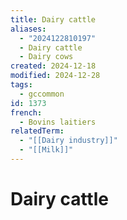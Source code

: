 ```yaml
---
title: Dairy cattle
aliases:
  - "2024122810197"
  - Dairy cattle
  - Dairy cows
created: 2024-12-18
modified: 2024-12-28
tags:
  - gccommon
id: 1373
french:
  - Bovins laitiers
relatedTerm:
  - "[[Dairy industry]]"
  - "[[Milk]]"
---
```

# Dairy cattle
